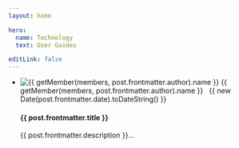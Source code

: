 ```yaml
---
layout: home

hero:
  name: Technology
  text: User Guides

editLink: false
---
```


<script setup>
import { withBase } from 'vitepress';
import { data as posts } from '/data/technology.data';
import getSorted from '/.vitepress/theme/utils/getSorted';
const sortedPosts = getSorted( posts );
import members from './data/staff.data.json';
import { getMember } from '/.vitepress/theme/utils/membersUtils';
</script>

<section class="blog-posts">
  <ul class="post-list">
    <li class="post-item" v-for="post of sortedPosts">
      <p class="post-meta">
        <img :src="getMember(members, post.frontmatter.author).avatar" alt="{{ getMember(members, post.frontmatter.author).name }}" class="author-image" />
        <span class="post-author">{{ getMember(members, post.frontmatter.author).name }}</span>&nbsp;&nbsp;  
        <span class="post-date">{{ new Date(post.frontmatter.date).toDateString() }}</span>
      </p>
      <h4 class="post-title"><a :href="withBase(post.url)">{{ post.frontmatter.title }}</a></h4>
      <p>{{ post.frontmatter.description }}...</p>
    </li>
  </ul>
</section>
